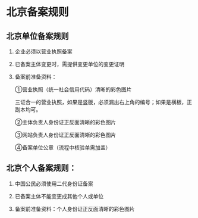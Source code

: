 # 北京备案规则

## 北京单位备案规则

1. 企业必须以营业执照备案

2. 已备案主体变更时，需提供变更单位的变更证明

3. 备案前准备资料：

   ①营业执照（统一社会信用代码）清晰的彩色图片
   
    三证合一的营业执照，如果是竖版，必须漏出右上角的编号；如果是横板，正副本均可。

   ②主体负责人身份证正反面清晰的彩色图片

   ③网站负责人身份证正反面清晰的彩色图片

   ④备案单位公章（流程中核验单需加盖）

   

## 北京个人备案规则：

1. 中国公民必须使用二代身份证备案

2. 已备案主体不能变更成其他个人或单位

3. 备案前准备资料：个人身份证正反面清晰的彩色图片

